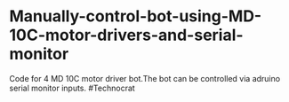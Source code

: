 # Manually-control-bot-using-MD-10C-motor-drivers-and-serial-monitor
Code for 4 MD 10C motor driver bot.The bot can be controlled via adruino serial monitor inputs.
#Technocrat
